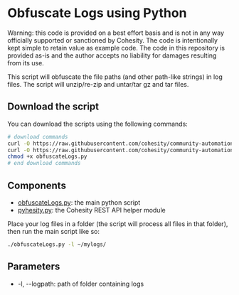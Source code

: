 # Obfuscate Logs using Python

Warning: this code is provided on a best effort basis and is not in any way officially supported or sanctioned by Cohesity. The code is intentionally kept simple to retain value as example code. The code in this repository is provided as-is and the author accepts no liability for damages resulting from its use.

This script will obfuscate the file paths (and other path-like strings) in log files. The script will unzip/re-zip and untar/tar gz and tar files.

## Download the script

You can download the scripts using the following commands:

```bash
# download commands
curl -O https://raw.githubusercontent.com/cohesity/community-automation-samples/main/python/obfuscateLogs/obfuscateLogs.py
curl -O https://raw.githubusercontent.com/cohesity/community-automation-samples/main/python/pyhesity.py
chmod +x obfuscateLogs.py
# end download commands
```

## Components

* [obfuscateLogs.py](https://raw.githubusercontent.com/cohesity/community-automation-samples/main/python/obfuscateLogs/obfuscateLogs.py): the main python script
* [pyhesity.py](https://raw.githubusercontent.com/cohesity/community-automation-samples/main/python/pyhesity.py): the Cohesity REST API helper module

Place your log files in a folder (the script will process all files in that folder), then run the main script like so:

```bash
./obfuscateLogs.py -l ~/mylogs/
```

## Parameters

* -l, --logpath: path of folder containing logs
